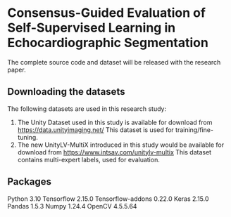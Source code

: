 # Consensus-Guided Evaluation of Self-Supervised Learning in Echocardiographic Segmentation

The complete source code and dataset will be released with the research paper.


## Downloading the datasets
The following datasets are used in this research study:
1. The Unity Dataset used in this study is available for download from https://data.unityimaging.net/
   This dataset is used for training/fine-tuning.
2. The new UnityLV-MultiX introduced in this study would be available for download from https://www.intsav.com/unitylv-multix
   This dataset contains multi-expert labels, used for evaluation.


## Packages
Python 3.10
Tensorflow 2.15.0
Tensorflow-addons 0.22.0
Keras 2.15.0
Pandas 1.5.3
Numpy 1.24.4
OpenCV 4.5.5.64
   
